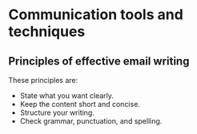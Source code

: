 # Communication tools and techniques

## Principles of effective email writing
These principles are:
* State what you want clearly.
* Keep the content short and concise.
* Structure your writing.
* Check grammar, punctuation, and spelling.

